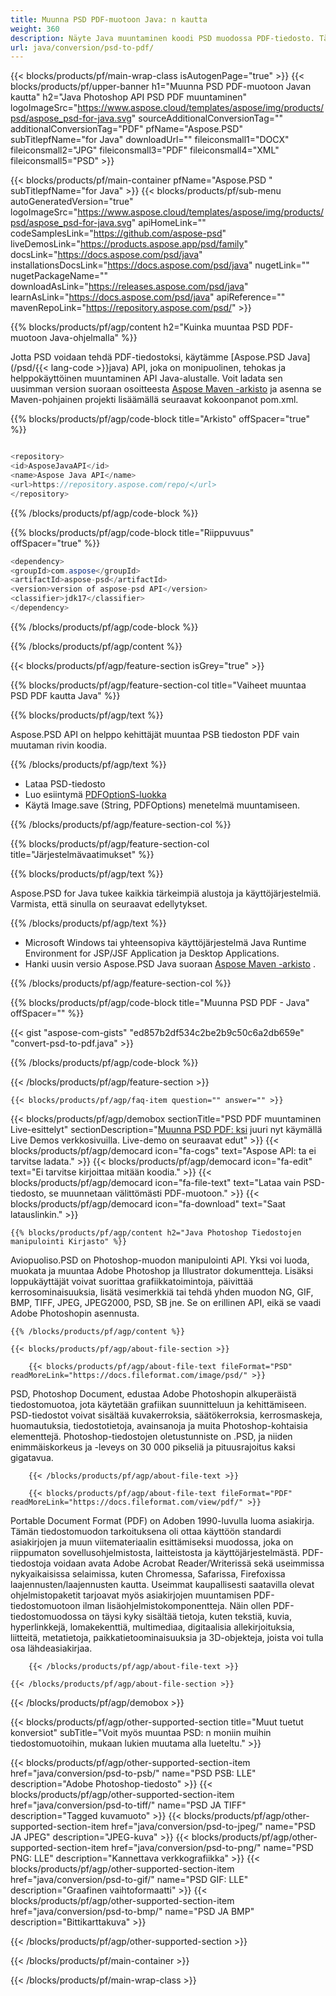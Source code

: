 ```yaml
---
title: Muunna PSD PDF-muotoon Java: n kautta
weight: 360
description: Näyte Java muuntaminen koodi PSD muodossa PDF-tiedosto. Tämän esimerkkikoodin avulla voit muuntaa PSD PDF-muotoon missä tahansa Web- tai Desktop-Java-pohjaisessa sovelluksessa.
url: java/conversion/psd-to-pdf/
---
```


{{< blocks/products/pf/main-wrap-class isAutogenPage="true" >}}
{{< blocks/products/pf/upper-banner h1="Muunna PSD PDF-muotoon Javan kautta" h2="Java Photoshop API PSD PDF muuntaminen" logoImageSrc="https://www.aspose.cloud/templates/aspose/img/products/psd/aspose_psd-for-java.svg" sourceAdditionalConversionTag="" additionalConversionTag="PDF" pfName="Aspose.PSD" subTitlepfName="for Java" downloadUrl="" fileiconsmall1="DOCX" fileiconsmall2="JPG" fileiconsmall3="PDF" fileiconsmall4="XML" fileiconsmall5="PSD" >}}

{{< blocks/products/pf/main-container pfName="Aspose.PSD " subTitlepfName="for Java" >}}
{{< blocks/products/pf/sub-menu autoGeneratedVersion="true" logoImageSrc="https://www.aspose.cloud/templates/aspose/img/products/psd/aspose_psd-for-java.svg" apiHomeLink="" codeSamplesLink="https://github.com/aspose-psd" liveDemosLink="https://products.aspose.app/psd/family" docsLink="https://docs.aspose.com/psd/java" installationsDocsLink="https://docs.aspose.com/psd/java" nugetLink="" nugetPackageName="" downloadAsLink="https://releases.aspose.com/psd/java" learnAsLink="https://docs.aspose.com/psd/java" apiReference="" mavenRepoLink="https://repository.aspose.com/psd/" >}}

{{% blocks/products/pf/agp/content h2="Kuinka muuntaa PSD PDF-muotoon Java-ohjelmalla" %}}

 Jotta PSD voidaan tehdä PDF-tiedostoksi, käytämme
 [Aspose.PSD Java](/psd/{{< lang-code >}}java) 
 API, joka on monipuolinen, tehokas ja helppokäyttöinen muuntaminen API Java-alustalle. Voit ladata sen uusimman version suoraan osoitteesta
 [Aspose Maven -arkisto](https://repository.aspose.com/psd/) 
 ja asenna se Maven-pohjainen projekti lisäämällä seuraavat kokoonpanot pom.xml.

{{% blocks/products/pf/agp/code-block title="Arkisto" offSpacer="true" %}}

```cs

<repository>
<id>AsposeJavaAPI</id>
<name>Aspose Java API</name>
<url>https://repository.aspose.com/repo/</url>
</repository>

```

{{% /blocks/products/pf/agp/code-block %}}

{{% blocks/products/pf/agp/code-block title="Riippuvuus" offSpacer="true" %}}

```cs
<dependency>
<groupId>com.aspose</groupId>
<artifactId>aspose-psd</artifactId>
<version>version of aspose-psd API</version>
<classifier>jdk17</classifier>
</dependency>

```

{{% /blocks/products/pf/agp/code-block %}}

{{% /blocks/products/pf/agp/content %}}

{{< blocks/products/pf/agp/feature-section isGrey="true" >}}

{{% blocks/products/pf/agp/feature-section-col title="Vaiheet muuntaa PSD PDF kautta Java" %}}

{{% blocks/products/pf/agp/text %}}

 Aspose.PSD API on helppo kehittäjät muuntaa PSB tiedoston PDF vain muutaman rivin koodia.

{{% /blocks/products/pf/agp/text %}}

- Lataa PSD-tiedosto
- Luo esiintymä [PDFOptionS-luokka](https://apireference.aspose.com/psd/java/com.aspose.psd.imageoptions/PdfOptions)
- Käytä Image.save (String, PDFOptions) menetelmä muuntamiseen.

{{% /blocks/products/pf/agp/feature-section-col %}}

{{% blocks/products/pf/agp/feature-section-col title="Järjestelmävaatimukset" %}}

{{% blocks/products/pf/agp/text %}}

 Aspose.PSD for Java tukee kaikkia tärkeimpiä alustoja ja käyttöjärjestelmiä. Varmista, että sinulla on seuraavat edellytykset.

{{% /blocks/products/pf/agp/text %}}

- Microsoft Windows tai yhteensopiva käyttöjärjestelmä Java Runtime Environment for JSP/JSF Application ja Desktop Applications.
- Hanki uusin versio Aspose.PSD Java suoraan
 [Aspose Maven -arkisto](https://repository.aspose.com/psd/)  .

{{% /blocks/products/pf/agp/feature-section-col %}}

{{% blocks/products/pf/agp/code-block title="Muunna PSD PDF - Java" offSpacer="" %}}

{{< gist "aspose-com-gists" "ed857b2df534c2be2b9c50c6a2db659e" "convert-psd-to-pdf.java" >}}

{{% /blocks/products/pf/agp/code-block %}}

{{< /blocks/products/pf/agp/feature-section >}}

    {{< blocks/products/pf/agp/faq-item question="" answer="" >}}
 

<!-- aboutfile Starts -->

{{< blocks/products/pf/agp/demobox sectionTitle="PSD PDF muuntaminen Live-esittelyt" sectionDescription="[Muunna PSD PDF: ksi](https://products.aspose.app/psd/conversion/psd-to-pdf) juuri nyt käymällä Live Demos verkkosivuilla. Live-demo on seuraavat edut" >}}
        {{< blocks/products/pf/agp/democard icon="fa-cogs" text="Aspose API: ta ei tarvitse ladata." >}}
        {{< blocks/products/pf/agp/democard icon="fa-edit" text="Ei tarvitse kirjoittaa mitään koodia." >}}
        {{< blocks/products/pf/agp/democard icon="fa-file-text" text="Lataa vain PSD-tiedosto, se muunnetaan välittömästi PDF-muotoon." >}}
        {{< blocks/products/pf/agp/democard icon="fa-download" text="Saat latauslinkin." >}}

    {{% blocks/products/pf/agp/content h2="Java Photoshop Tiedostojen manipulointi Kirjasto" %}}

 Aviopuoliso.PSD on Photoshop-muodon manipulointi API. Yksi voi luoda, muokata ja muuntaa Adobe Photoshop ja Illustrator dokumentteja. Lisäksi loppukäyttäjät voivat suorittaa grafiikkatoimintoja, päivittää kerrosominaisuuksia, lisätä vesimerkkiä tai tehdä yhden muodon NG, GIF, BMP, TIFF, JPEG, JPEG2000, PSD, SB jne. Se on erillinen API, eikä se vaadi Adobe Photoshopin asennusta. 



    {{% /blocks/products/pf/agp/content %}}

    {{< blocks/products/pf/agp/about-file-section >}}

        {{< blocks/products/pf/agp/about-file-text fileFormat="PSD" readMoreLink="https://docs.fileformat.com/image/psd/" >}}

PSD, Photoshop Document, edustaa Adobe Photoshopin alkuperäistä tiedostomuotoa, jota käytetään grafiikan suunnitteluun ja kehittämiseen. PSD-tiedostot voivat sisältää kuvakerroksia, säätökerroksia, kerrosmaskeja, huomautuksia, tiedostotietoja, avainsanoja ja muita Photoshop-kohtaisia elementtejä. Photoshop-tiedostojen oletustunniste on .PSD, ja niiden enimmäiskorkeus ja -leveys on 30 000 pikseliä ja pituusrajoitus kaksi gigatavua.


        {{< /blocks/products/pf/agp/about-file-text >}}

        {{< blocks/products/pf/agp/about-file-text fileFormat="PDF" readMoreLink="https://docs.fileformat.com/view/pdf/" >}}

Portable Document Format (PDF) on Adoben 1990-luvulla luoma asiakirja. Tämän tiedostomuodon tarkoituksena oli ottaa käyttöön standardi asiakirjojen ja muun viitemateriaalin esittämiseksi muodossa, joka on riippumaton sovellusohjelmistosta, laitteistosta ja käyttöjärjestelmästä. PDF-tiedostoja voidaan avata Adobe Acrobat Reader/Writerissä sekä useimmissa nykyaikaisissa selaimissa, kuten Chromessa, Safarissa, Firefoxissa laajennusten/laajennusten kautta. Useimmat kaupallisesti saatavilla olevat ohjelmistopaketit tarjoavat myös asiakirjojen muuntamisen PDF-tiedostomuotoon ilman lisäohjelmistokomponentteja. Näin ollen PDF-tiedostomuodossa on täysi kyky sisältää tietoja, kuten tekstiä, kuvia, hyperlinkkejä, lomakekenttiä, multimediaa, digitaalisia allekirjoituksia, liitteitä, metatietoja, paikkatietoominaisuuksia ja 3D-objekteja, joista voi tulla osa lähdeasiakirjaa.


        {{< /blocks/products/pf/agp/about-file-text >}}

    {{< /blocks/products/pf/agp/about-file-section >}}

{{< /blocks/products/pf/agp/demobox >}}

<!-- aboutfile Ends -->

{{< blocks/products/pf/agp/other-supported-section title="Muut tuetut konversiot" subTitle="Voit myös muuntaa PSD: n moniin muihin tiedostomuotoihin, mukaan lukien muutama alla lueteltu." >}}

{{< blocks/products/pf/agp/other-supported-section-item href="java/conversion/psd-to-psb/" name="PSD PSB: LLE" description="Adobe Photoshop-tiedosto" >}}
{{< blocks/products/pf/agp/other-supported-section-item href="java/conversion/psd-to-tiff/" name="PSD JA TIFF" description="Tagged kuvamuoto" >}}
{{< blocks/products/pf/agp/other-supported-section-item href="java/conversion/psd-to-jpeg/" name="PSD JA JPEG" description="JPEG-kuva" >}}
{{< blocks/products/pf/agp/other-supported-section-item href="java/conversion/psd-to-png/" name="PSD PNG: LLE" description="Kannettava verkkografiikka" >}}
{{< blocks/products/pf/agp/other-supported-section-item href="java/conversion/psd-to-gif/" name="PSD GIF: LLE" description="Graafinen vaihtoformaatti" >}}
{{< blocks/products/pf/agp/other-supported-section-item href="java/conversion/psd-to-bmp/" name="PSD JA BMP" description="Bittikarttakuva" >}}

{{< /blocks/products/pf/agp/other-supported-section >}}

{{< /blocks/products/pf/main-container >}}
    
{{< /blocks/products/pf/main-wrap-class >}}

